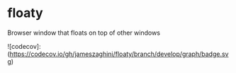 # floaty

Browser window that floats on top of other windows

![codecov]:(https://codecov.io/gh/jameszaghini/floaty/branch/develop/graph/badge.svg)


